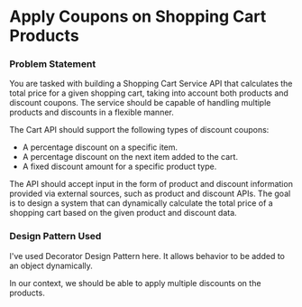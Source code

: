 # Apply Coupons on Shopping Cart Products

### Problem Statement
You are tasked with building a Shopping Cart Service API that calculates the total price for a given shopping cart, taking into account both products and discount coupons. The service should be capable of handling multiple products and discounts in a flexible manner.

The Cart API should support the following types of discount coupons:

- A percentage discount on a specific item.
- A percentage discount on the next item added to the cart.
- A fixed discount amount for a specific product type.

The API should accept input in the form of product and discount information provided via external sources, such as product and discount APIs. The goal is to design a system that can dynamically calculate the total price of a shopping cart based on the given product and discount data.

### Design Pattern Used

I've used Decorator Design Pattern here. It allows behavior to be added to an object dynamically. 

In our context, we should be able to apply multiple discounts on the products. 



